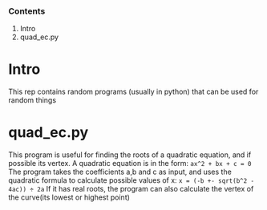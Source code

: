 ### Contents
1. Intro
2. quad_ec.py

# Intro
This rep contains random programs (usually in python) that can be used for random things

# quad_ec.py
This program is useful for finding the roots of a quadratic equation, and if possible its vertex. A quadratic equation is in the form: `ax^2 + bx + c = 0`
The program takes the coefficients a,b and c as input, and uses the quadratic formula to calculate possible values of x:
`x = (-b +- sqrt(b^2 - 4ac)) ÷ 2a`
If it has real roots, the program can also calculate the vertex of the curve(its lowest or highest point)
